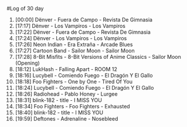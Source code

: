 #Log of 30 day

1. [00:00] Dënver - Fuera de Campo - Revista De Gimnasia
1. [17:17] Dënver - Los Vampiros - Los Vampiros
1. [17:22] Dënver - Fuera de Campo - Revista De Gimnasia
1. [17:24] Dënver - Los Vampiros - Los Vampiros
1. [17:26] Neon Indian - Era Extraña - Arcade Blues
1. [17:27] Cartoon Band - Sailor Moon - Sailor Moon
1. [17:28] 8-Bit Misfits - 8-Bit Versions of Anime Classics - Sailor Moon (Opening)
1. [18:12] LukHash - Falling Apart - ROOM 12
1. [18:16] Lucybell - Comiendo Fuego - El Dragón Y El Gallo
1. [18:18] Foo Fighters - One by One - Tired Of You
1. [18:24] Lucybell - Comiendo Fuego - El Dragón Y El Gallo
1. [18:26] Radiohead - Pablo Honey - Lurgee
1. [18:31] blink-182 - title - I MISS YOU
1. [18:34] Foo Fighters - Foo Fighters - Exhausted
1. [18:40] blink-182 - title - I MISS YOU
1. [19:59] Deftones - Adrenaline - Nosebleed
